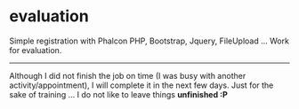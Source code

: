 # evaluation
Simple registration with Phalcon PHP, Bootstrap, Jquery, FileUpload ... Work for evaluation.

---

Although I did not finish the job on time (I was busy with another activity/appointment), I will complete it in the next few days. Just for the sake of training ... I do not like to leave things **unfinished :P**

